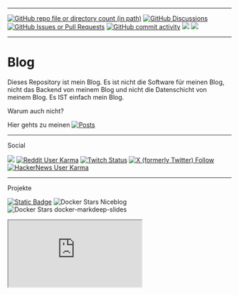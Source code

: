----

[![GitHub repo file or directory count (in path)](https://img.shields.io/github/directory-file-count/khannover/blog/date?label=Posts)](/date)
[![GitHub Discussions](https://img.shields.io/github/discussions/khannover/blog?label=Forum)](https://github.com/khannover/blog/discussions/)
[![GitHub Issues or Pull Requests](https://img.shields.io/github/issues/khannover/blog?label=Kommentare&color=0577b8)](https://github.com/khannover/blog/issues)
[![GitHub commit activity](https://img.shields.io/github/commit-activity/t/khannover/blog?label=Changes)](https://github.com/khannover/blog/activity)
[![](https://img.shields.io/badge/Suche-0577b8)](https://github.com/search?q=repo%3Akhannover%2Fblog&type=code)
[![](https://img.shields.io/badge/RSS-b85505)](https://github.com/khannover/blog/commits/main.atom)

----

# Blog
Dieses Repository ist mein Blog. Es ist nicht die Software für meinen Blog, nicht das Backend von meinem Blog und nicht die Datenschicht von meinem Blog. Es IST einfach mein Blog.

Warum auch nicht? 

Hier gehts zu meinen [![Posts](https://img.shields.io/github/directory-file-count/khannover/blog/date?label=Posts)](/date)


----

Social

[![](https://img.shields.io/github/followers/khannover)](https://github.com/khannover?tab=followers)
[![Reddit User Karma](https://img.shields.io/reddit/user-karma/combined/khannover)](https://www.reddit.com/user/khannover/)
[![Twitch Status](https://img.shields.io/twitch/status/khannover)](https://twitch.com/khannover)
[![X (formerly Twitter) Follow](https://img.shields.io/twitter/follow/khannover)](https://X.com/khannover)
[![HackerNews User Karma](https://img.shields.io/hackernews/user-karma/khannover?style=flat)](https://news.ycombinator.com/user?id=khannover)

------

Projekte

[![Static Badge](https://img.shields.io/badge/Github-Profile-blue)](https://github.com/khannover?tab=repositories)
![Docker Stars Niceblog](https://img.shields.io/docker/stars/khannover/niceblog?label=Docker%20⭐%20niceblog)
![Docker Stars docker-markdeep-slides](https://img.shields.io/docker/stars/khannover/docker-markdeep-slides?label=Docker%20⭐%20docker-markdeep-slides)



<iframe src="https://github.com/khannover/blog/blob/main/date%2F2025-02-25.2.baqrup.md"></iframe>